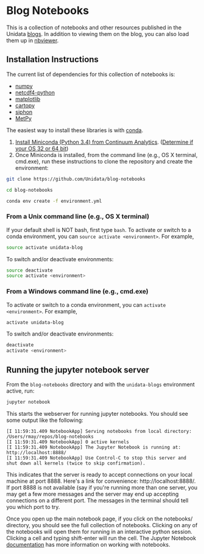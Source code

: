 # Blog Notebooks
This is a collection of notebooks and other resources published in the Unidata
[blogs](https://www.unidata.ucar.edu/blogs/developer/). In
addition to viewing them on the blog, you can also load them up in
[nbviewer](http://nbviewer.jupyter.org/github/unidata/blog-notebooks/tree/master/).

## Installation Instructions

The current list of dependencies for this collection of notebooks is:

- [numpy](http://www.numpy.org/)
- [netcdf4-python](https://github.com/Unidata/netcdf4-python)
- [matplotlib](http://matplotlib.org/)
- [cartopy](http://scitools.org.uk/cartopy/)
- [siphon](https://github.com/Unidata/siphon)
- [MetPy](https://github.com/metpy/MetPy)

The easiest way to install these libraries is with [conda](http://conda.pydata.org/).

1. [Install Miniconda (Python 3.4) from Continuum Analytics](http://conda.pydata.org/miniconda.html).
  ([Determine if your OS 32 or 64 bit](http://www.akaipro.com/kb/article/1616#os_32_or_64_bit))
2. Once Miniconda is installed, from the command line (e.g., OS X terminal,
  cmd.exe), run these instructions to clone the repository and create the environment:

```sh
git clone https://github.com/Unidata/blog-notebooks

cd blog-notebooks

conda env create -f environment.yml
```

### From a Unix command line (e.g., OS X terminal)
If your default shell is NOT bash, first type `bash`.
To activate or switch to a conda environment, you can `source activate
<environment>`. For example,

```sh
source activate unidata-blog
```

To switch and/or deactivate environments:

```sh
source deactivate
source activate <environment>
```

### From a Windows command line (e.g., cmd.exe)

To activate or switch to a conda environment, you can `activate
<environment>`. For example,

```sh
activate unidata-blog
```

To switch and/or deactivate environments:

```sh
deactivate
activate <environment>
```

## Running the jupyter notebook server
From the `blog-notebooks` directory and with the `unidata-blogs` environment active,
run:

```sh
jupyter notebook
```

This starts the webserver for running jupyter notebooks. You should see some output like the following:

```
[I 11:59:31.409 NotebookApp] Serving notebooks from local directory: /Users/rmay/repos/blog-notebooks
[I 11:59:31.409 NotebookApp] 0 active kernels
[I 11:59:31.409 NotebookApp] The Jupyter Notebook is running at: http://localhost:8888/
[I 11:59:31.409 NotebookApp] Use Control-C to stop this server and shut down all kernels (twice to skip confirmation).
```

This indicates that the server is ready to accept connections on your local machine at port 8888.
Here's a link for convenience: http://localhost:8888/. If port 8888 is not available (say if you're running
more than one server, you may get a few more messages and the server may end up accepting connections on
a different port. The messages in the terminal should tell you which port to try.

Once you open up the main notebook page, if you click on the notebooks/ directory, you should
see the full collection of notebooks. Clicking on any of the notebooks will open them for running
in an interactive python session. Clicking a cell and typing shift-enter will run the cell.
The Jupyter Notebook [documentation](https://jupyter-notebook-beginner-guide.readthedocs.org)
has more information on working with notebooks.
